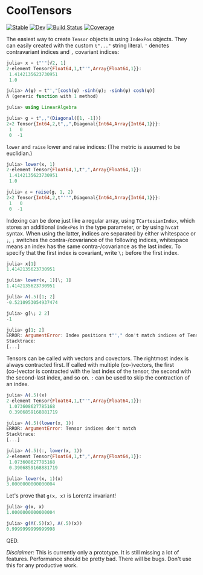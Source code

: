 # CoolTensors

[![Stable](https://img.shields.io/badge/docs-stable-blue.svg)](https://simeonschaub.github.io/CoolTensors.jl/stable)
[![Dev](https://img.shields.io/badge/docs-dev-blue.svg)](https://simeonschaub.github.io/CoolTensors.jl/dev)
[![Build Status](https://github.com/simeonschaub/CoolTensors.jl/workflows/CI/badge.svg)](https://github.com/simeonschaub/CoolTensors.jl/actions)
[![Coverage](https://codecov.io/gh/simeonschaub/CoolTensors.jl/branch/master/graph/badge.svg)](https://codecov.io/gh/simeonschaub/CoolTensors.jl)

The easiest way to create `Tensor` objects is using `IndexPos` objects. They can easily created with the custom `t"..."` string literal. `'` denotes contravariant indices and `,` covariant indices:

```julia
julia> x = t"'"[√2, 1]
2-element Tensor{Float64,1,t"'",Array{Float64,1}}:
 1.4142135623730951
 1.0

julia> Λ(ψ) = t"',"[cosh(ψ) -sinh(ψ); -sinh(ψ) cosh(ψ)]
Λ (generic function with 1 method)

julia> using LinearAlgebra

julia> g = t",,"(Diagonal([1, -1]))
2×2 Tensor{Int64,2,t",,",Diagonal{Int64,Array{Int64,1}}}:
 1   0
 0  -1
```

`lower` and `raise` lower and raise indices: (The metric is assumed to be euclidian.)

```julia
julia> lower(x, 1)
2-element Tensor{Float64,1,t",",Array{Float64,1}}:
 1.4142135623730951
 1.0

julia> 𝔤 = raise(g, 1, 2)
2×2 Tensor{Int64,2,t"''",Diagonal{Int64,Array{Int64,1}}}:
 1   0
 0  -1
```

Indexing can be done just like a regular array, using `TCartesianIndex`, which stores an additional `IndexPos` in the type parameter, or by using `hvcat` syntax. When using the latter, indices are separated by either whitespace or `;`, `;` switches the contra-/covariance of the following indices, whitespace means an index has the same contra-/covariance as the last index. To specify that the first index is covariant, write `\;` before the first index.

```julia
julia> x[1]
1.4142135623730951

julia> lower(x, 1)[\; 1]
1.4142135623730951

julia> Λ(.5)[1; 2]
-0.5210953054937474

julia> g[\; 2 2]
-1

julia> g[1; 2]
ERROR: ArgumentError: Index positions t"'," don't match indices of Tensor t",,"
Stacktrace:
[...]
```

Tensors can be called with vectors and covectors. The rightmost index is always contracted first. If called with multiple (co-)vectors, the first (co-)vector is contracted with the last index of the tensor, the second with the second-last index, and so on. `:` can be used to skip the contraction of an index.

```julia
julia> Λ(.5)(x)
2-element Tensor{Float64,1,t"'",Array{Float64,1}}:
 1.073608627785168
 0.3906859168881719

julia> Λ(.5)(lower(x, 1))
ERROR: ArgumentError: Tensor indices don't match
Stacktrace:
[...]

julia> Λ(.5)(:, lower(x, 1))
2-element Tensor{Float64,1,t",",Array{Float64,1}}:
 1.073608627785168
 0.3906859168881719

julia> lower(x, 1)(x)
3.0000000000000004
```

Let's prove that `g(x, x)` is Lorentz invariant!

```julia
julia> g(x, x)
1.0000000000000004

julia> g(Λ(.5)(x), Λ(.5)(x))
0.9999999999999998
```

QED.

*Disclaimer:* This is currently only a prototype. It is still missing a lot of features. Performance should be pretty bad. There will be bugs. Don't use this for any productive work.
